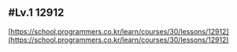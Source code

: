 ## #Lv.1 12912

[https://school.programmers.co.kr/learn/courses/30/lessons/12912](https://school.programmers.co.kr/learn/courses/30/lessons/12912)
